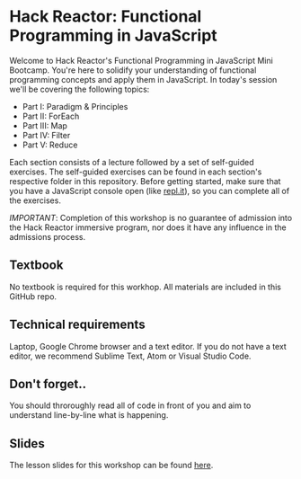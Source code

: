 # Hack Reactor: Functional Programming in JavaScript

Welcome to Hack Reactor's Functional Programming in JavaScript Mini Bootcamp. You're here to solidify your understanding of functional programming concepts and apply them in JavaScript. In today's session we'll be covering the following topics:

- Part I: Paradigm & Principles
- Part II: ForEach
- Part III: Map
- Part IV: Filter
- Part V: Reduce

Each section consists of a lecture followed by a set of self-guided exercises. The self-guided exercises can be found in each section's respective folder in this repository. Before getting started, make sure that you have a JavaScript console open (like <a href="http://www.repl.it/languages/javascript" target="_blank">repl.it</a>), so you can complete all of the exercises.

*IMPORTANT*: Completion of this workshop is no guarantee of admission into the Hack Reactor immersive program, nor does it have any influence in the admissions process.

## Textbook

No textbook is required for this workhop. All materials are included in this GitHub repo.

## Technical requirements

Laptop, Google Chrome browser and a text editor. If you do not have a text editor, we recommend Sublime Text, Atom or Visual Studio Code.

## Don't forget..
You should throroughly read all of code in front of you and aim to understand line-by-line what is happening.



## Slides

The lesson slides for this workshop can be found [here](https://drive.google.com/open?id=1r9skMap9CD6NaO2wkj90UzQcEb3Hui1OYBH5Pb8_vxk).